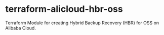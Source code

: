 # terraform-alicloud-hbr-oss
Terraform Module for creating Hybrid Backup Recovery (HBR) for OSS on Alibaba Cloud.
